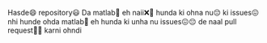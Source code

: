 Hasde😄 repository😃 Da matlab🤔 eh naii❌🚫 hunda ki ohna nu😔 ki issues😖 nhi hunde
ohda matlab🤔 eh hunda ki unha nu issues😖😔 de naal pull request🤝💼 karni ohndi
